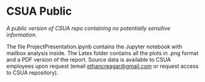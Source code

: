 # CSUA Public
*A public version of CSUA repo containing no potentially sensitive information.*

The file ProjectPresentation.ipynb contains the Jupyter notebook with mailbox analysis inside. The Latex folder contains all the plots in .png format and a PDF version of the report. Source data is available to CSUA employees upon request (email ethancreagar@gmail.com or request access to CSUA repository).
